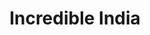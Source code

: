 ---
title: Incredible India
menu:
  sidebar:
    name: Incredible India
    identifier: Incredible-India
    weight: 300
---